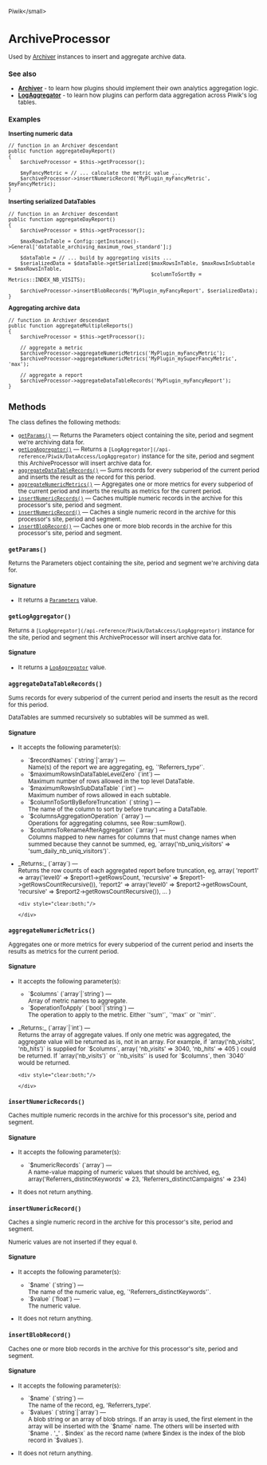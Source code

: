 <small>Piwik\</small>

ArchiveProcessor
================

Used by [Archiver](/api-reference/Piwik/Plugin/Archiver) instances to insert and aggregate archive data.

### See also

- **[Archiver](/api-reference/Piwik/Plugin/Archiver)** - to learn how plugins should implement their own analytics
                                      aggregation logic.
- **[LogAggregator](/api-reference/Piwik/DataAccess/LogAggregator)** - to learn how plugins can perform data aggregation
                                               across Piwik's log tables.

### Examples

**Inserting numeric data**

    // function in an Archiver descendant
    public function aggregateDayReport()
    {
        $archiveProcessor = $this->getProcessor();

        $myFancyMetric = // ... calculate the metric value ...
        $archiveProcessor->insertNumericRecord('MyPlugin_myFancyMetric', $myFancyMetric);
    }

**Inserting serialized DataTables**

    // function in an Archiver descendant
    public function aggregateDayReport()
    {
        $archiveProcessor = $this->getProcessor();

        $maxRowsInTable = Config::getInstance()->General['datatable_archiving_maximum_rows_standard'];j

        $dataTable = // ... build by aggregating visits ...
        $serializedData = $dataTable->getSerialized($maxRowsInTable, $maxRowsInSubtable = $maxRowsInTable,
                                                    $columnToSortBy = Metrics::INDEX_NB_VISITS);
        
        $archiveProcessor->insertBlobRecords('MyPlugin_myFancyReport', $serializedData);
    }

**Aggregating archive data**

    // function in Archiver descendant
    public function aggregateMultipleReports()
    {
        $archiveProcessor = $this->getProcessor();

        // aggregate a metric
        $archiveProcessor->aggregateNumericMetrics('MyPlugin_myFancyMetric');
        $archiveProcessor->aggregateNumericMetrics('MyPlugin_mySuperFancyMetric', 'max');

        // aggregate a report        
        $archiveProcessor->aggregateDataTableRecords('MyPlugin_myFancyReport');
    }

Methods
-------

The class defines the following methods:

- [`getParams()`](#getparams) &mdash; Returns the Parameters object containing the site, period and segment we're archiving data for.
- [`getLogAggregator()`](#getlogaggregator) &mdash; Returns a `[LogAggregator](/api-reference/Piwik/DataAccess/LogAggregator)` instance for the site, period and segment this ArchiveProcessor will insert archive data for.
- [`aggregateDataTableRecords()`](#aggregatedatatablerecords) &mdash; Sums records for every subperiod of the current period and inserts the result as the record for this period.
- [`aggregateNumericMetrics()`](#aggregatenumericmetrics) &mdash; Aggregates one or more metrics for every subperiod of the current period and inserts the results as metrics for the current period.
- [`insertNumericRecords()`](#insertnumericrecords) &mdash; Caches multiple numeric records in the archive for this processor's site, period and segment.
- [`insertNumericRecord()`](#insertnumericrecord) &mdash; Caches a single numeric record in the archive for this processor's site, period and segment.
- [`insertBlobRecord()`](#insertblobrecord) &mdash; Caches one or more blob records in the archive for this processor's site, period and segment.

<a name="getparams" id="getparams"></a>
<a name="getParams" id="getParams"></a>
### `getParams() `
Returns the Parameters object containing the site, period and segment we're archiving data for.

#### Signature

- It returns a [`Parameters`](../Piwik/ArchiveProcessor/Parameters.md) value.

<a name="getlogaggregator" id="getlogaggregator"></a>
<a name="getLogAggregator" id="getLogAggregator"></a>
### `getLogAggregator() `
Returns a `[LogAggregator](/api-reference/Piwik/DataAccess/LogAggregator)` instance for the site, period and segment this ArchiveProcessor will insert archive data for.

#### Signature

- It returns a [`LogAggregator`](../Piwik/DataAccess/LogAggregator.md) value.

<a name="aggregatedatatablerecords" id="aggregatedatatablerecords"></a>
<a name="aggregateDataTableRecords" id="aggregateDataTableRecords"></a>
### `aggregateDataTableRecords() `
Sums records for every subperiod of the current period and inserts the result as the record for this period.

DataTables are summed recursively so subtables will be summed as well.

#### Signature

-  It accepts the following parameter(s):

   <ul>
   <li>
      <div markdown="1" class="parameter">
      `$recordNames` (`string`|`array`) &mdash;

      <div markdown="1" class="param-desc"> Name(s) of the report we are aggregating, eg, `'Referrers_type'`.</div>

      <div style="clear:both;"/>

      </div>
   </li>
   <li>
      <div markdown="1" class="parameter">
      `$maximumRowsInDataTableLevelZero` (`int`) &mdash;

      <div markdown="1" class="param-desc"> Maximum number of rows allowed in the top level DataTable.</div>

      <div style="clear:both;"/>

      </div>
   </li>
   <li>
      <div markdown="1" class="parameter">
      `$maximumRowsInSubDataTable` (`int`) &mdash;

      <div markdown="1" class="param-desc"> Maximum number of rows allowed in each subtable.</div>

      <div style="clear:both;"/>

      </div>
   </li>
   <li>
      <div markdown="1" class="parameter">
      `$columnToSortByBeforeTruncation` (`string`) &mdash;

      <div markdown="1" class="param-desc"> The name of the column to sort by before truncating a DataTable.</div>

      <div style="clear:both;"/>

      </div>
   </li>
   <li>
      <div markdown="1" class="parameter">
      `$columnsAggregationOperation` (`array`) &mdash;

      <div markdown="1" class="param-desc"> Operations for aggregating columns, see Row::sumRow().</div>

      <div style="clear:both;"/>

      </div>
   </li>
   <li>
      <div markdown="1" class="parameter">
      `$columnsToRenameAfterAggregation` (`array`) &mdash;

      <div markdown="1" class="param-desc"> Columns mapped to new names for columns that must change names when summed because they cannot be summed, eg, `array('nb_uniq_visitors' => 'sum_daily_nb_uniq_visitors')`.</div>

      <div style="clear:both;"/>

      </div>
   </li>
   </ul>

<ul>
  <li>
    <div markdown="1" class="parameter">
    _Returns:_  (`array`) &mdash;
    <div markdown="1" class="param-desc">Returns the row counts of each aggregated report before truncation, eg, array( 'report1' => array('level0' => $report1->getRowsCount, 'recursive' => $report1->getRowsCountRecursive()), 'report2' => array('level0' => $report2->getRowsCount, 'recursive' => $report2->getRowsCountRecursive()), ... )</div>

    <div style="clear:both;"/>

    </div>
  </li>
</ul>

<a name="aggregatenumericmetrics" id="aggregatenumericmetrics"></a>
<a name="aggregateNumericMetrics" id="aggregateNumericMetrics"></a>
### `aggregateNumericMetrics() `
Aggregates one or more metrics for every subperiod of the current period and inserts the results as metrics for the current period.

#### Signature

-  It accepts the following parameter(s):

   <ul>
   <li>
      <div markdown="1" class="parameter">
      `$columns` (`array`|`string`) &mdash;

      <div markdown="1" class="param-desc"> Array of metric names to aggregate.</div>

      <div style="clear:both;"/>

      </div>
   </li>
   <li>
      <div markdown="1" class="parameter">
      `$operationToApply` (`bool`|`string`) &mdash;

      <div markdown="1" class="param-desc"> The operation to apply to the metric. Either `'sum'`, `'max'` or `'min'`.</div>

      <div style="clear:both;"/>

      </div>
   </li>
   </ul>

<ul>
  <li>
    <div markdown="1" class="parameter">
    _Returns:_  (`array`|`int`) &mdash;
    <div markdown="1" class="param-desc">Returns the array of aggregate values. If only one metric was aggregated, the aggregate value will be returned as is, not in an array. For example, if `array('nb_visits', 'nb_hits')` is supplied for `$columns`, array( 'nb_visits' => 3040, 'nb_hits' => 405 ) could be returned. If `array('nb_visits')` or `'nb_visits'` is used for `$columns`, then `3040` would be returned.</div>

    <div style="clear:both;"/>

    </div>
  </li>
</ul>

<a name="insertnumericrecords" id="insertnumericrecords"></a>
<a name="insertNumericRecords" id="insertNumericRecords"></a>
### `insertNumericRecords() `
Caches multiple numeric records in the archive for this processor's site, period and segment.

#### Signature

-  It accepts the following parameter(s):

   <ul>
   <li>
      <div markdown="1" class="parameter">
      `$numericRecords` (`array`) &mdash;

      <div markdown="1" class="param-desc"> A name-value mapping of numeric values that should be archived, eg, array('Referrers_distinctKeywords' => 23, 'Referrers_distinctCampaigns' => 234)</div>

      <div style="clear:both;"/>

      </div>
   </li>
   </ul>
- It does not return anything.

<a name="insertnumericrecord" id="insertnumericrecord"></a>
<a name="insertNumericRecord" id="insertNumericRecord"></a>
### `insertNumericRecord() `
Caches a single numeric record in the archive for this processor's site, period and segment.

Numeric values are not inserted if they equal `0`.

#### Signature

-  It accepts the following parameter(s):

   <ul>
   <li>
      <div markdown="1" class="parameter">
      `$name` (`string`) &mdash;

      <div markdown="1" class="param-desc"> The name of the numeric value, eg, `'Referrers_distinctKeywords'`.</div>

      <div style="clear:both;"/>

      </div>
   </li>
   <li>
      <div markdown="1" class="parameter">
      `$value` (`float`) &mdash;

      <div markdown="1" class="param-desc"> The numeric value.</div>

      <div style="clear:both;"/>

      </div>
   </li>
   </ul>
- It does not return anything.

<a name="insertblobrecord" id="insertblobrecord"></a>
<a name="insertBlobRecord" id="insertBlobRecord"></a>
### `insertBlobRecord() `
Caches one or more blob records in the archive for this processor's site, period and segment.

#### Signature

-  It accepts the following parameter(s):

   <ul>
   <li>
      <div markdown="1" class="parameter">
      `$name` (`string`) &mdash;

      <div markdown="1" class="param-desc"> The name of the record, eg, 'Referrers_type'.</div>

      <div style="clear:both;"/>

      </div>
   </li>
   <li>
      <div markdown="1" class="parameter">
      `$values` (`string`|`array`) &mdash;

      <div markdown="1" class="param-desc"> A blob string or an array of blob strings. If an array is used, the first element in the array will be inserted with the `$name` name. The others will be inserted with `$name . '_' . $index` as the record name (where $index is the index of the blob record in `$values`).</div>

      <div style="clear:both;"/>

      </div>
   </li>
   </ul>
- It does not return anything.

